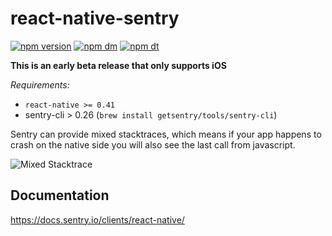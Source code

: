# react-native-sentry

[![npm version](https://img.shields.io/npm/v/react-native-sentry.svg)](https://img.shields.io/npm/v/react-native-sentry.svg)
[![npm dm](https://img.shields.io/npm/dm/react-native-sentry.svg)](https://img.shields.io/npm/dm/react-native-sentry.svg)
[![npm dt](https://img.shields.io/npm/dt/react-native-sentry.svg)](https://img.shields.io/npm/dt/react-native-sentry.svg)

**This is an early beta release that only supports iOS**

*Requirements:*

* `react-native >= 0.41`
* sentry-cli > 0.26 (`brew install getsentry/tools/sentry-cli`)

Sentry can provide mixed stacktraces, which means if your app happens to crash
on the native side you will also see the last call from javascript.

![Mixed Stacktrace](https://github.com/getsentry/react-native-sentry/raw/master/assets/mixed-stacktrace.png)

## Documentation

https://docs.sentry.io/clients/react-native/
